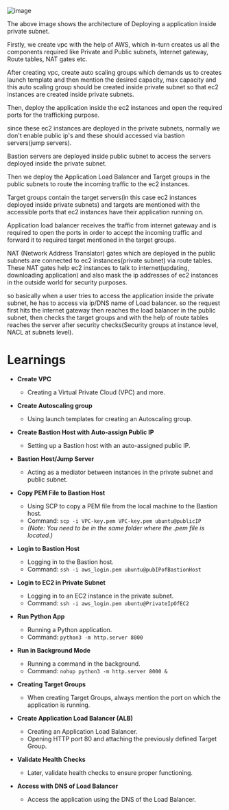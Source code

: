 ![image](https://github.com/muppin/mastering-DevOps/assets/121821200/c83203f9-c854-40cd-93f5-3861ffe7c88e)

The above image shows the architecture of Deploying a application inside private subnet.

Firstly, we create vpc with the help of AWS, which in-turn  creates us all the components required like Private and Public subnets, Internet gateway, Route tables, NAT gates etc.

After creating vpc, create auto scaling groups which demands us to creates launch template and then mention the desired capacity, max capacity and this auto scaling group should be created inside private subnet so that ec2 instances are created inside private subnets.

Then, deploy the application inside the ec2 instances and open the required ports for the trafficking purpose.

since these ec2 instances are deployed in the private subnets, normally we don't enable public ip's and these should accessed via bastion servers(jump servers).

Bastion servers are deployed inside public subnet to access the servers deployed inside the private subnet.

Then we deploy the Application Load Balancer and Target groups in the public subnets to route the incoming traffic to the ec2 instances.

Target groups contain the target servers(in this case ec2 instances deployed inside private subnets) and targets are mentioned with the accessible ports that ec2 instances have their application running on.

Application load balancer receives the traffic from internet gateway and is required to open the ports in order to accept the incoming traffic and forward it to required target mentioned in the target groups.

NAT (Network Address Translator) gates which are deployed in the public subnets are connected to ec2 instances(private subnet) via route tables. These NAT gates help ec2 instances to talk to internet(updating, downloading application) and also mask the ip addresses of ec2 instances in the outside world for security purposes.

so basically when a user tries to access the application inside the private subnet, he has to access via ip/DNS name of Load balancer. so the request first hits the internet gateway then reaches the load balancer in the public subnet, then checks the target groups and with the help of route tables reaches the server after security checks(Security groups at instance level, NACL at subnets level). 


# Learnings

- **Create VPC**
  - Creating a Virtual Private Cloud (VPC) and more.

- **Create Autoscaling group**
  - Using launch templates for creating an Autoscaling group.

- **Create Bastion Host with Auto-assign Public IP**
  - Setting up a Bastion host with an auto-assigned public IP.

- **Bastion Host/Jump Server**
  - Acting as a mediator between instances in the private subnet and public subnet.

- **Copy PEM File to Bastion Host**
  - Using SCP to copy a PEM file from the local machine to the Bastion host.
  - Command: `scp -i VPC-key.pem VPC-key.pem ubuntu@publicIP` 
  - *(Note: You need to be in the same folder where the .pem file is located.)*

- **Login to Bastion Host**
  - Logging in to the Bastion host.
  - Command: `ssh -i aws_login.pem ubuntu@pubIPofBastionHost`

- **Login to EC2 in Private Subnet**
  - Logging in to an EC2 instance in the private subnet.
  - Command: `ssh -i aws_login.pem ubuntu@PrivateIpOfEC2`

- **Run Python App**
  - Running a Python application.
  - Command: `python3 -m http.server 8000`

- **Run in Background Mode**
  - Running a command in the background.
  - Command: `nohup python3 -m http.server 8000 &`

- **Creating Target Groups**
  - When creating Target Groups, always mention the port on which the application is running.

- **Create Application Load Balancer (ALB)**
  - Creating an Application Load Balancer.
  - Opening HTTP port 80 and attaching the previously defined Target Group.

- **Validate Health Checks**
  - Later, validate health checks to ensure proper functioning.

- **Access with DNS of Load Balancer**
  - Access the application using the DNS of the Load Balancer.





